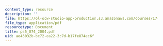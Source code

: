 ```yaml
---
content_type: resource
description: ''
file: https://ol-ocw-studio-app-production.s3.amazonaws.com/courses/17-874-quantitative-research-methods-multivariate-spring-2004/ae43032bbc72ea223c7db17fe874ec6f_ps5_874_2004.pdf
file_type: application/pdf
resourcetype: Document
title: ps5_874_2004.pdf
uid: ae43032b-bc72-ea22-3c7d-b17fe874ec6f
---
```

